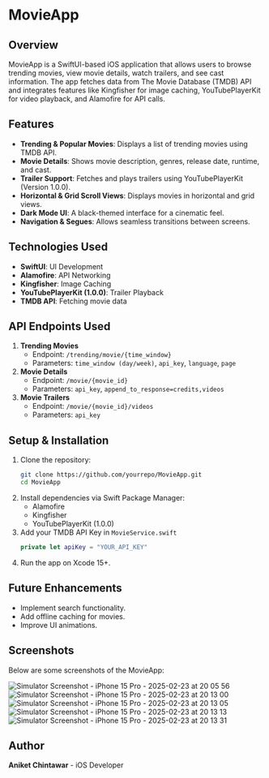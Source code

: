 # MovieApp

## Overview

MovieApp is a SwiftUI-based iOS application that allows users to browse trending movies, view movie details, watch trailers, and see cast information. The app fetches data from The Movie Database (TMDB) API and integrates features like Kingfisher for image caching, YouTubePlayerKit for video playback, and Alamofire for API calls.

## Features

- **Trending & Popular Movies**: Displays a list of trending movies using TMDB API.
- **Movie Details**: Shows movie description, genres, release date, runtime, and cast.
- **Trailer Support**: Fetches and plays trailers using YouTubePlayerKit (Version 1.0.0).
- **Horizontal & Grid Scroll Views**: Displays movies in horizontal and grid views.
- **Dark Mode UI**: A black-themed interface for a cinematic feel.
- **Navigation & Segues**: Allows seamless transitions between screens.

## Technologies Used

- **SwiftUI**: UI Development
- **Alamofire**: API Networking
- **Kingfisher**: Image Caching
- **YouTubePlayerKit (1.0.0)**: Trailer Playback
- **TMDB API**: Fetching movie data

## API Endpoints Used

1. **Trending Movies**
   - Endpoint: `/trending/movie/{time_window}`
   - Parameters: `time_window (day/week)`, `api_key`, `language`, `page`
2. **Movie Details**
   - Endpoint: `/movie/{movie_id}`
   - Parameters: `api_key`, `append_to_response=credits,videos`
3. **Movie Trailers**
   - Endpoint: `/movie/{movie_id}/videos`
   - Parameters: `api_key`

## Setup & Installation

1. Clone the repository:
   ```sh
   git clone https://github.com/yourrepo/MovieApp.git
   cd MovieApp
   ```
2. Install dependencies via Swift Package Manager:
   - Alamofire
   - Kingfisher
   - YouTubePlayerKit (1.0.0)
3. Add your TMDB API Key in `MovieService.swift`
   ```swift
   private let apiKey = "YOUR_API_KEY"
   ```
4. Run the app on Xcode 15+.

## Future Enhancements

- Implement search functionality.
- Add offline caching for movies.
- Improve UI animations.

## Screenshots

Below are some screenshots of the MovieApp:

![Simulator Screenshot - iPhone 15 Pro - 2025-02-23 at 20 05 56](https://github.com/user-attachments/assets/14aa7c7c-8bca-405d-9aab-19d57f79bbcb)
![Simulator Screenshot - iPhone 15 Pro - 2025-02-23 at 20 13 00](https://github.com/user-attachments/assets/545504cc-dc57-4216-a3ae-2925830eae6f)
![Simulator Screenshot - iPhone 15 Pro - 2025-02-23 at 20 13 05](https://github.com/user-attachments/assets/6daea6e6-0bbe-4141-ad8f-f3fe897dfa5b)
![Simulator Screenshot - iPhone 15 Pro - 2025-02-23 at 20 13 13](https://github.com/user-attachments/assets/fa9a8ca7-86e8-4d4a-a2f8-854f5e2d1cc6)
![Simulator Screenshot - iPhone 15 Pro - 2025-02-23 at 20 13 31](https://github.com/user-attachments/assets/0515db6f-1b66-4ece-a064-cbdc4a1594f9)

## Author

**Aniket Chintawar** - iOS Developer

